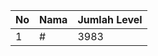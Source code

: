 | No | Nama            | Jumlah Level |
|----|-----------------|--------------|
| 1  | #    |    3983        |
